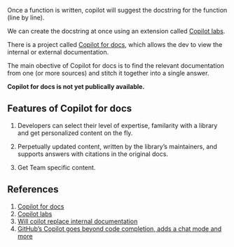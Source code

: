 Once a function is written, copilot will suggest the docstring for the function (line by line).

We can create the docstring at once using an extension called [Copilot labs](https://githubnext.com/projects/copilot-labs/).

There is a project called [Copilot for docs](https://githubnext.com/projects/copilot-for-docs), which allows the dev to view the internal or external documentation.

The main obective of Copilot for docs is to find the relevant documentation from one (or more sources) and stitch it together into a single answer.

**Copilot for docs is not yet publically available.**

## Features of Copilot for docs

1. Developers can select their level of expertise, familarity with a library and get personalized content on the fly.

1. Perpetually updated content, written by the library’s maintainers, and supports answers with citations in the original docs.

1. Get Team specific content.

## References

1. [Copilot for docs](https://githubnext.com/projects/copilot-for-docs)
2. [Copilot labs](https://githubnext.com/projects/copilot-labs/)
3. [ Will coilot replace internal documentation ](https://javascript.plainenglish.io/will-copilot-for-docs-replace-internal-documentation-7c3294b1bb1f)
4. [GitHub’s Copilot goes beyond code completion, adds a chat mode and more](https://techcrunch.com/2023/03/22/githubs-copilot-goes-beyond-code-completion-adds-a-chat-mode-and-more/)
